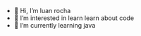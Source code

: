 - 👋 Hi, I’m luan rocha
- 👀 I’m interested in learn learn about code
- 🌱 I’m currently learning java

<!---
luanrocha20/luanrocha20 is a ✨ special ✨ repository because its `README.md` (this file) appears on your GitHub profile.
You can click the Preview link to take a look at your changes.
--->
